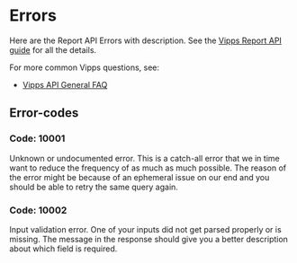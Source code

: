 <!-- START_METADATA
---
title: Errors
sidebar_position: 37
pagination_prev: Null
pagination_next: Null
---
END_METADATA -->

# Errors

Here are the Report API Errors with description.
See the
[Vipps Report API guide](overview.md)
for all the details.

For more common Vipps questions, see:

* [Vipps API General FAQ](https://developer.vippsmobilepay.com/docs/vipps-developers/faqs)

## Error-codes

### Code: 10001

Unknown or undocumented error. This is a catch-all error that we in time want to reduce the frequency of as much as much possible. The reason of the error might be because of an ephemeral issue on our end and you should be able to retry the same query again.

### Code: 10002

Input validation error. One of your inputs did not get parsed properly or is missing. The message in the response should give you a better description about which field is required.
